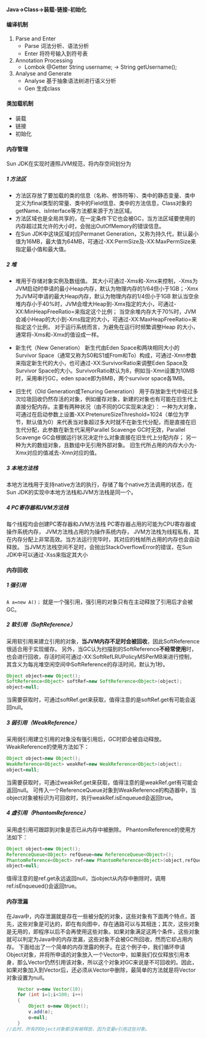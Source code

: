 #### Java->Class->装载-链接-初始化

#### 编译机制
1. Parse and Enter
	- Parse 词法分析、语法分析
	- Enter 将符号输入到符号表
2. Annotation Processing
	- Lombok @Getter String username; -> String getUsername();
3. Analyse and Generate
	- Analyse 基于抽象语法树进行语义分析
	- Gen 生成class

#### 类加载机制
* 装载
* 链接
* 初始化

#### 内存管理
Sun JDK在实现时遵照JVM规范，将内存空间划分为

##### 1 方法区
- 方法区存放了要加载的类的信息（名称、修饰符等）、类中的静态变量、类中定义为final类型的常量、类中的Field信息、类中的方法信息，Class对象的getName、isInterface等方法都来源于方法区域。
- 方法区域也是全局共享的，在一定条件下它也会被GC，当方法区域要使用的内存超过其允许的大小时，会抛出OutOfMemory的错误信息。
- 在Sun JDK中这块区域对应Permanet Generation，又称为持久代，默认最小值为16MB，最大值为64MB，可通过-XX:PermSize及-XX:MaxPermSize来指定最小值和最大值。

##### 2 堆
- 堆用于存储对象实例及数组值。
	其大小可通过-Xms和-Xmx来控制，-Xms为JVM启动时申请的最小Heap内存，默认为物理内存的1/64但小于1GB；-Xmx为JVM可申请的最大Heap内存，默认为物理内存的1/4但小于1GB
	默认当空余堆内存小于40%时，JVM会增大Heap到-Xmx指定的大小，可通过-XX:MinHeapFreeRatio=来指定这个比例；
	当空余堆内存大于70%时，JVM会减小Heap的大小到-Xms指定的大小，可通过-XX:MaxHeapFreeRatio=来指定这个比例，
	对于运行系统而言，为避免在运行时频繁调整Heap 的大小，通常将-Xms和-Xmx的值设成一样。

- 新生代（New Generation）
	新生代由Eden Space和两块相同大小的Survivor Space（通常又称为S0和S1或From和To）构成，可通过-Xmn参数来指定新生代的大小，也可通过-XX:SurvivorRatio来调整Eden Space及Survivor Space的大小。SurvivorRatio默认为8，例如当-Xmn设置为10MB时，采用串行GC，eden space即为8MB，两个survivor space各1MB。

-	旧生代（Old Generation或Tenuring Generation）
	用于存放新生代中经过多次垃圾回收仍然存活的对象，例如缓存对象，新建的对象也有可能在旧生代上直接分配内存。主要有两种状况（由不同的GC实现来决定）：
	一种为大对象，可通过在启动参数上设置-XX:PretenureSizeThreshold=1024（单位为字节，默认值为0）来代表当对象超过多大时就不在新生代分配，而是直接在旧生代分配，此参数在新生代采用Parallel Scavenge GC时无效，Parallel Scavenge GC会根据运行状况决定什么对象直接在旧生代上分配内存；
	另一种为大的数组对象，且数组中无引用外部对象。
	旧生代所占用的内存大小为-Xmx对应的值减去-Xmn对应的值。

##### 3 本地方法栈
本地方法栈用于支持native方法的执行，存储了每个native方法调用的状态，在Sun JDK的实现中本地方法栈和JVM方法栈是同一个。

##### 4 PC寄存器和JVM方法栈
每个线程均会创建PC寄存器和JVM方法栈
PC寄存器占用的可能为CPU寄存器或操作系统内存，
JVM方法栈占用的为操作系统内存，
JVM方法栈为线程私有，其在内存分配上非常高效。当方法运行完毕时，其对应的栈帧所占用的内存也会自动释放。
当JVM方法栈空间不足时，会抛出StackOverflowError的错误，在Sun JDK中可以通过-Xss来指定其大小

#### 内存回收
##### 1 强引用
```A a=new A()；``` 就是一个强引用，强引用的对象只有在主动释放了引用后才会被GC。

##### 2 软引用（SoftReference）
采用软引用来建立引用的对象，**当JVM内存不足时会被回收**，因此SoftReference很适合用于实现缓存。
另外，当GC认为扫描到的SoftReference**不经常使用**时，也会进行回收，存活时间可通过-XX:SoftRefLRUPolicyMSPerMB来进行控制，其含义为每兆堆空闲空间中SoftReference的存活时间，默认为1秒。

```java
Object object=new Object();  
SoftReference<Object> softRef=new SoftReference<Object>(object);  
object=null;
```
当需要获取时，可通过softRef.get来获取，值得注意的是softRef.get有可能会返回null。

##### 3	弱引用（WeakReference）
采用弱引用建立引用的对象没有强引用后，GC时即会被自动释放。
WeakReference的使用方法如下：

```java
Object object=new Object();  
WeakReference<Object> weakRef=new WeakReference<Object>(object);  
object=null;
```
当需要获取时，可通过weakRef.get来获取，值得注意的是weakRef.get有可能会返回null。
可传入一个ReferenceQueue对象到WeakReference的构造器中，当object对象被标识为可回收时，执行weakRef.isEnqueued会返回true。

##### 4	虚引用（PhantomReference）
采用虚引用可跟踪到对象是否已从内存中被删除。
PhantomReference的使用方法如下：

```java
Object object=new Object();  
ReferenceQueue<Object> refQueue=new ReferenceQueue<Object>();  
PhantomReference<Object> ref=new PhantomReference<Object>(object,refQueue);  
object=null;
```
值得注意的是ref.get永远返回null，当object从内存中删除时，调用ref.isEnqueued()会返回true。

#### 内存泄漏
在Java中，内存泄漏就是存在一些被分配的对象，这些对象有下面两个特点，首先，这些对象是可达的，即在有向图中，存在通路可以与其相连；其次，这些对象是无用的，即程序以后不会再使用这些对象。如果对象满足这两个条件，这些对象就可以判定为Java中的内存泄漏，这些对象不会被GC所回收，然而它却占用内存。
下面给出了一个简单的内存泄露的例子。在这个例子中，我们循环申请Object对象，并将所申请的对象放入一个Vector中，如果我们仅仅释放引用本身，那么Vector仍然引用该对象，所以这个对象对GC来说是不可回收的。因此，如果对象加入到Vector后，还必须从Vector中删除，最简单的方法就是将Vector对象设置为null。

```java
	Vector v=new Vector(10);
	for (int i=1;i<100; i++)
	{
		Object o=new Object();
		v.add(o);
		o=null;
	}
//此时，所有的Object对象都没有被释放，因为变量v引用这些对象。
```
